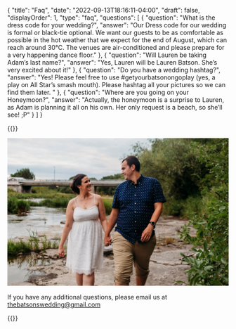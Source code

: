 {
  "title": "Faq",
  "date": "2022-09-13T18:16:11-04:00",
  "draft": false,
  "displayOrder": 1,
  "type": "faq",
  "questions": [
    {
      "question": "What is the dress code for your wedding?",
      "answer": "Our Dress code for our wedding is formal or black-tie optional. We want our guests to be as comfortable as possible in the hot weather that we expect for the end of August, which can reach around 30℃. The venues are air-conditioned and please prepare for a very happening dance floor."
    },
    {
      "question": "Will Lauren be taking Adam’s last name?",
      "answer": "Yes, Lauren will be Lauren Batson. She’s very excited about it!"
    },
    {
      "question": "Do you have a wedding hashtag?",
      "answer": "Yes! Please feel free to use #getyourbatsonongoplay (yes, a play on All Star’s smash mouth). Please hashtag all your pictures so we can find them later. "
    },
    {
      "question": "Where are you going on your Honeymoon?",
      "answer": "Actually, the honeymoon is a surprise to Lauren, as Adam is planning it all on his own. Her only request is a beach, so she’ll see! ;P"
    }
  ]
}

{{<content-section>}}
  <div class="img-wrapper flex justify-center">
        <img class="w-3/4" src="/img/lauram-3.jpg" alt="lauram" />
  </div>
  <div class="text-center mt-3">
      <p>
      If you have any additional questions, please email us at <a class="text-navy underline" href="mailto:thebatsonswedding@gmail.com">thebatsonswedding@gmail.com</a>
      </p>
  </div>
{{</content-section>}}